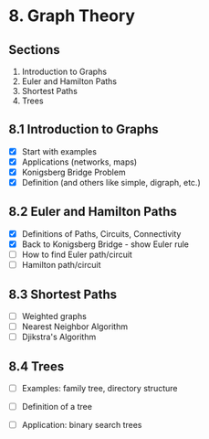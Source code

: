# 8. Graph Theory

## Sections
1. Introduction to Graphs
2. Euler and Hamilton Paths
3. Shortest Paths
4. Trees

## 8.1 Introduction to Graphs
* [X] Start with examples
* [X] Applications (networks, maps)
* [X] Konigsberg Bridge Problem
* [X] Definition (and others like simple, digraph, etc.)

## 8.2 Euler and Hamilton Paths
* [X] Definitions of Paths, Circuits, Connectivity
* [X] Back to Konigsberg Bridge - show Euler rule
* [ ] How to find Euler path/circuit
* [ ] Hamilton path/circuit

## 8.3 Shortest Paths
* [ ] Weighted graphs
* [ ] Nearest Neighbor Algorithm
* [ ] Djikstra's Algorithm

## 8.4 Trees
* [ ] Examples: family tree, directory structure
* [ ] Definition of a tree
* [ ] Application: binary search trees

